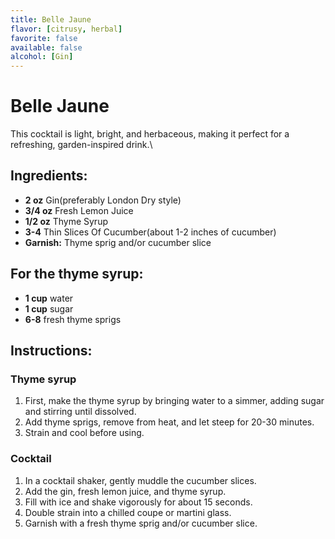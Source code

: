 ```yaml
---
title: Belle Jaune
flavor: [citrusy, herbal]
favorite: false
available: false
alcohol: [Gin]
---
```

# Belle Jaune

This cocktail is light, bright, and herbaceous, making it perfect for a refreshing, garden-inspired drink.\

## Ingredients:
- **2 oz** Gin(preferably London Dry style)
- **3/4 oz** Fresh Lemon Juice
- **1/2 oz** Thyme Syrup
- **3-4** Thin Slices Of Cucumber(about 1-2 inches of cucumber)
- **Garnish:** Thyme sprig and/or cucumber slice

## For the thyme syrup:
- **1 cup** water
- **1 cup** sugar
- **6-8** fresh thyme sprigs

## Instructions:
### Thyme syrup
1. First, make the thyme syrup by bringing water to a simmer, adding sugar and stirring until dissolved. 
2. Add thyme sprigs, remove from heat, and let steep for 20-30 minutes.
3. Strain and cool before using.

### Cocktail
1. In a cocktail shaker, gently muddle the cucumber slices.
2. Add the gin, fresh lemon juice, and thyme syrup.
3. Fill with ice and shake vigorously for about 15 seconds.
4. Double strain into a chilled coupe or martini glass.
5. Garnish with a fresh thyme sprig and/or cucumber slice.




